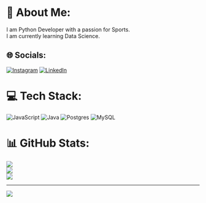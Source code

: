 # 💫 About Me:
I am Python Developer with a passion for Sports.<br>I am currently learning Data Science.


## 🌐 Socials:
[![Instagram](https://img.shields.io/badge/Instagram-%23E4405F.svg?logo=Instagram&logoColor=white)](https://www.instagram.com/atroz_atroz/) [![LinkedIn](https://img.shields.io/badge/LinkedIn-%230077B5.svg?logo=linkedin&logoColor=white)](www.linkedin.com/in/emiliano-inostroza/) 

# 💻 Tech Stack:
![JavaScript](https://img.shields.io/badge/javascript-%23323330.svg?style=for-the-badge&logo=javascript&logoColor=%23F7DF1E) ![Java](https://img.shields.io/badge/java-%23ED8B00.svg?style=for-the-badge&logo=java&logoColor=white) ![Postgres](https://img.shields.io/badge/postgres-%23316192.svg?style=for-the-badge&logo=postgresql&logoColor=white) ![MySQL](https://img.shields.io/badge/mysql-%2300f.svg?style=for-the-badge&logo=mysql&logoColor=white)
# 📊 GitHub Stats:
![](https://github-readme-stats.vercel.app/api?username=emi505inos&theme=dark&hide_border=false&include_all_commits=true&count_private=false)<br/>
![](https://github-readme-streak-stats.herokuapp.com/?user=emi505inos&theme=dark&hide_border=false)<br/>
![](https://github-readme-stats.vercel.app/api/top-langs/?username=emi505inos&theme=dark&hide_border=false&include_all_commits=true&count_private=false&layout=compact)

---
[![](https://visitcount.itsvg.in/api?id=emi505inos&icon=0&color=0)](https://visitcount.itsvg.in)

<!-- Proudly created with GPRM ( https://gprm.itsvg.in ) -->
<!---
emi505inos/emi505inos is a ✨ special ✨ repository because its `README.md` (this file) appears on your GitHub profile.
You can click the Preview link to take a look at your changes.
--->
